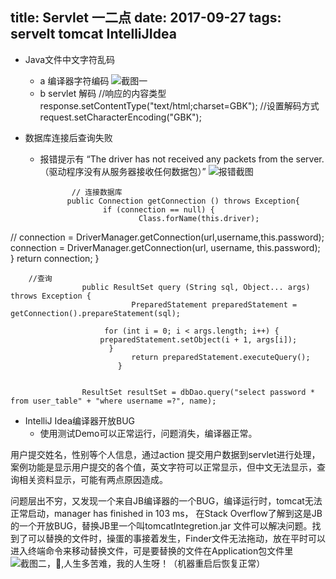 title: Servlet 一二点
date: 2017-09-27
tags: servelt tomcat IntelliJIdea
---

* Java文件中文字符乱码
	* a 编译器字符编码
	![截图一](https://ws4.sinaimg.cn/large/006tKfTcgy1fjy3ntf3p9j30gu06kdfy.jpg)
	* b servlet 解码
//响应的内容类型
response.setContentType("text/html;charset=GBK");
//设置解码方式
request.setCharacterEncoding("GBK");

* 数据库连接后查询失败
	* 报错提示有
		“The driver has not received any packets from the server.（驱动程序没有从服务器接收任何数据包）”
		![报错截图](https://ws3.sinaimg.cn/large/006tKfTcgy1fjy3shl7m7j30n003kq3t.jpg)
		
				 // 连接数据库
				public Connection getConnection () throws Exception{
        				if (connection == null) {
            					Class.forName(this.driver);
//            connection =  DriverManager.getConnection(url,username,this.password);
          		  connection =  DriverManager.getConnection(url, username, this.password);
       			 }
      			  return  connection;
  				  }
		
		//查询
					public ResultSet query (String sql, Object... args) throws Exception {
 							   PreparedStatement preparedStatement =  getConnection().prepareStatement(sql);
		
 				  		 for (int i = 0; i < args.length; i++) {
 			       		preparedStatement.setObject(i + 1, args[i]);
 				 		  }
				 			   return preparedStatement.executeQuery();
							}
	
				
					ResultSet resultSet = dbDao.query("select password * from user_table" + "where username =?", name);

		
* IntelliJ Idea编译器开放BUG
	* 使用测试Demo可以正常运行，问题消失，编译器正常。

用户提交姓名，性别等个人信息，通过action 提交用户数据到servlet进行处理，案例功能是显示用户提交的各个值，英文字符可以正常显示，但中文无法显示，查询相关资料显示，可能有两点原因造成。

问题层出不穷，又发现一个来自JB编译器的一个BUG，编译运行时，tomcat无法正常启动，manager has finished in 103 ms， 在Stack Overflow了解到这是JB的一个开放BUG，替换JB里一个叫tomcatIntegretion.jar 文件可以解决问题。找到了可以替换的文件时，操蛋的事接着发生，Finder文件无法拖动，放在平时可以进入终端命令来移动替换文件，可是要替换的文件在Application包文件里
 ![截图二](https://ws2.sinaimg.cn/large/006tKfTcgy1fjy3g0kafsj30w20bs40n.jpg)，🤣,人生多苦难，我的人生呀！（机器重启后恢复正常）


